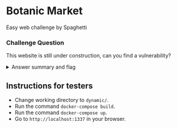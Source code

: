 # Botanic Market 

Easy web challenge by Spaghetti

### Challenge Question

This website is still under construction, can you find a vulnerability?

<details> 
  <summary>Answer summary and flag</summary>
  
  There is a double base64 encoded admin cookie that needs to be set to `ZEhKMVpR`, or true in double base64 (URL-safe variant).
  
  Flag: clubeh{c00k13_4u7h3n71c4710n_15_n07_54f3_eEr328VD}
</details>

## Instructions for testers

- Change working directory to `dynamic/`.
- Run the command `docker-compose build`.
- Run the command `docker-compose up`.
- Go to `http://localhost:1337` in your browser.

